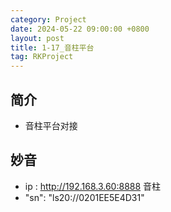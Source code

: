 ```yaml
---
category: Project
date: 2024-05-22 09:00:00 +0800
layout: post
title: 1-17_音柱平台
tag: RKProject
---
```

## 简介

+ 音柱平台对接

## 妙音

+ ip : http://192.168.3.60:8888 音柱 
+ "sn": "ls20://0201EE5E4D31"